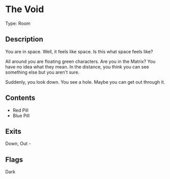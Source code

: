 # The Void

Type: Room

## Description

You are in space. Well, it feels like space. Is this what space feels like?

All around you are floating green characters. Are you in the Matrix? You have no idea what they mean. In the distance, you think you can see something else but you aren't sure.

Suddenly, you look down. You see a hole. Maybe you can get out through it.

## Contents

- Red Pill
- Blue Pill

## Exits

Down, Out - <next room>

## Flags

Dark
